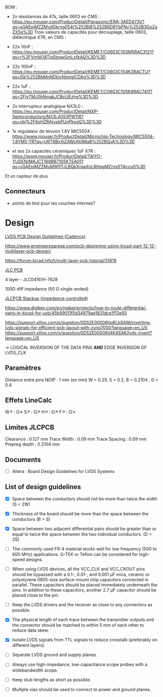 	
BOM  :
- 2x résistances de 47k, taille 0603 en CMS : https://eu.mouser.com/ProductDetail/Panasonic/ERA-3AED473V?qs=sGAEpiMZZMvdGkrng054t%252Bl8%252B9D8YbFNy%252B3GoZaZX5g%3D
Trois valeurs de capacités pour découplage, taille 0603, diélectrique X7R, en CMS :
- 22x 10nF : https://eu.mouser.com/ProductDetail/KEMET/C0603C103M5RAC3121?qs=r%2FVmNO8Tjq5bqwGmLxfkAQ%3D%3D
- 22x 100nF : https://eu.mouser.com/ProductDetail/KEMET/C0603C104K3RACTU?qs=l5k%252BbMnNDklvfdneglCDAg%3D%3D
- 22x 1uF : https://eu.mouser.com/ProductDetail/KEMET/C0603C105K8RAC7411?qs=2FIyTMJ0hNmakJCBcUEzhg%3D%3D

- 2x interrupteur analogique NX3L0 : https://eu.mouser.com/ProductDetail/NXP-Semiconductors/NX3L4053PW118?qs=vbj%2FKoHZRAjvxbPUnPksgQ%3D%3D

- 1x régulateur de tension 1.8V MIC5504 : https://www.mouser.fr/ProductDetail/Microchip-Technology/MIC5504-1.8YM5-TR?qs=U6T8BxXiZAWcKt0MaB%252BQvA%3D%3D 
- et ses 2x capacités céramiques 1uF X7R : https://www.mouser.fr/ProductDetail/TAIYO-YUDEN/MAJCT168BB7105KTEA01?qs=sGAEpiMZZMuMW9TJLBQkXrqaXnLRHqgMZrnx5TAccu0%3D

Et un capteur de plus

## Connecteurs

+ points de test pour les couches internes?
# Design

[LVDS PCB Design Guidelines (Cadence)](https://resources.pcb.cadence.com/blog/2023-lvds-pcb-layout-guidelines)

https://www.engineersgarage.com/pcb-designing-using-kicad-part-12-12-multilayer-pcb-design/

https://forum.kicad.info/t/multi-layer-pcb-tutorial/31619

[JLC PCB](https://cart.jlcpcb.com/quote)

4 layer - JLC04161H-7628

100Ω diff impedance (50 Ω single-ended)

[JLCPCB Stackup (impedance-controlled)](https://jlcpcb.com/impedance)

https://www.digikey.com/en/maker/projects/how-to-route-differential-pairs-in-kicad-for-usb/45b99011f5d34879ae1831dce1f13e93

https://support.xilinx.com/s/question/0D52E00006hpRLbSAM/inverting-lvds-signals-for-efficient-pcb-layout-with-zynq7000?language=en_US
https://support.xilinx.com/s/question/0D52E00006iI4K4SAK/lvds-invert?language=en_US

-> LOGICAL INVERSION OF THE DATA PINS **AND** EDGE INVERSION OF LVDS_CLK

## Paramètres

Distance entre pins NOIP : 1 mm
(en mm) W = 0.29, S = 0.2, B = 0.2104 , D > 0.4
## Effets LineCalc

W↗ : Ω↘
S↗ : Ω↗
H↗ : Ω↗
F↗ : Ω↘
## Limites JLCPCB

Clearance : 0.127 mm
Trace Width : 0.09 mm
Trace Spacing : 0.09 mm
Prepreg depth : 0.2104 mm
## Documents

- [ ] Altera : Board Design Guidelines for LVDS Systems

## List of design guidelines

- [x] Space between the conductors should not be more than twice the width (S < 2W)
- [x] Thickness of the board should be more than the space between the conductors (B > S)
- [x] Space between two adjacent differential pairs should be greater than or equal to twice the space between the two individual conductors. (D > 2S)
- [ ] The commonly used FR-4 material works well for low frequency (500 to 600 MHz) applications. G-TEK or Teflon can be considered for high-speed designs.
- [ ] When using LVDS devices, all the VCC_CLK and VCC_CKOUT pins should be bypassed with a 0.1-, 0.01-, and 0.001 µF mica, ceramic or polystyrene 0805-size surface-mount chip capacitors connected in parallel. These capacitors should be placed immediately underneath the pins. In addition to these capacitors, another 2.7 µF capacitor should be placed close to the pin.
- [ ] Keep the LVDS drivers and the receiver as close to any connectors as possible.
- [x] The physical length of each trace between the transmitter outputs and the connector should be matched to within 5 mm of each other to reduce data skew.
- [x] Isolate LVDS signals from TTL signals to reduce crosstalk (preferably on different layers). 
- [ ] Separate LVDS ground and supply planes.
- [ ] Always use high-impedance, low-capacitance scope probes with a widebandwidth scope.
- [ ] Keep stub lengths as short as possible.
- [ ] Multiple vias should be used to connect to power and ground planes.

